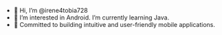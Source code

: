 - 👋 Hi, I’m @irene4tobia728
- 👀 I’m interested in Android. I’m currently learning Java.
- 🌱 Committed to building intuitive and user-friendly mobile applications.
